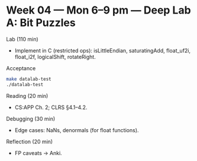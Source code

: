 # Week 04 — Mon 6–9 pm — Deep Lab A: Bit Puzzles

Lab (110 min)
- Implement in C (restricted ops): isLittleEndian, saturatingAdd, float_uf2i,
  float_i2f, logicalShift, rotateRight.

Acceptance
```bash
make datalab-test
./datalab-test
```

Reading (20 min)
- CS:APP Ch. 2; CLRS §4.1–4.2.

Debugging (30 min)
- Edge cases: NaNs, denormals (for float functions).

Reflection (20 min)
- FP caveats → Anki.